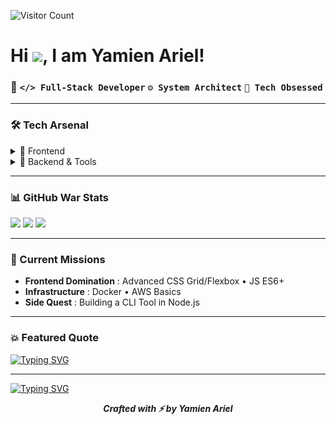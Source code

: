 ![Visitor Count](https://komarev.com/ghpvc/?username=ariel172&color=blue&style=flat)

# Hi ![](https://user-images.githubusercontent.com/18350557/176309783-0785949b-9127-417c-8b55-ab5a4333674e.gif), I am Yamien Ariel!  
### 🔧 **`</> Full-Stack Developer`** **`⚙️ System Architect`** **`🚀 Tech Obsessed`**  

---

### 🛠️ Tech Arsenal
<details>
   <summary>📡 Frontend</summary> <br>
     <a href="https://developer.mozilla.org/en-US/docs/Web/HTML" target="_blank" rel="noreferrer">
       <img src="https://raw.githubusercontent.com/danielcranney/readme-generator/main/public/icons/skills/html5-colored.svg" width="36" height="36" alt="HTML5" /> <strong>HTML5</strong>
     </a>
     <a href="https://developer.mozilla.org/en-US/docs/Web/CSS" target="_blank" rel="noreferrer">
       <img src="https://raw.githubusercontent.com/danielcranney/readme-generator/main/public/icons/skills/css3-colored.svg" width="36" height="36" alt="CSS3" /> <strong>CSS3</strong>
     </a>
     <a href="https://developer.mozilla.org/en-US/docs/Web/JavaScript" target="_blank" rel="noreferrer">
       <img src="https://raw.githubusercontent.com/danielcranney/readme-generator/main/public/icons/skills/javascript-colored.svg" width="36" height="36" alt="JavaScript" /> <strong>JavaScript</strong>
     </a>
</details>

<details>
   <summary>🔌 Backend & Tools</summary> <br>
     <a href="https://nodejs.org" target="_blank" rel="noreferrer">
       <img src="https://raw.githubusercontent.com/danielcranney/readme-generator/main/public/icons/skills/nodejs-colored.svg" width="36" height="36" alt="Node.js" /> <strong>Node.js</strong>
     </a>
     <a href="https://www.mongodb.com/" target="_blank" rel="noreferrer">
       <img src="https://raw.githubusercontent.com/danielcranney/readme-generator/main/public/icons/skills/mongodb-colored.svg" width="36" height="36" alt="MongoDB" /> <strong>MongoDB</strong>
     </a>
</details>

---

### 📊 GitHub War Stats
![](https://github-readme-stats.vercel.app/api?username=ariel172&show_icons=true&theme=dark&hide_border=true&border_radius=0)
![](https://github-readme-streak-stats.herokuapp.com/?user=ariel172&theme=black-ice&hide_border=true)
![](https://github-readme-stats.vercel.app/api/top-langs/?username=ariel172&layout=compact&theme=dark&hide_border=true)

---

### 🧠 Current Missions
- **Frontend Domination** : Advanced CSS Grid/Flexbox • JS ES6+  
- **Infrastructure** : Docker • AWS Basics  
- **Side Quest** : Building a CLI Tool in Node.js

---

### 💥 Featured Quote
[![Typing SVG](https://readme-typing-svg.demolab.com?font=Fira+Code&size=20&duration=2500&pause=500&color=2F80ED&width=435&lines=Code+hard.;Sleep+later.;-+Yamien+Ariel)](https://git.io/typing-svg)

---

[![Typing SVG](https://readme-typing-svg.demolab.com?font=Fira+Code&weight=600&size=22&pause=1000&color=2F80ED&width=435&lines=Stay+curious.+Keep+hacking.🚀)](https://git.io/typing-svg)

_**<p align="center">Crafted with ⚡ by Yamien Ariel</p>**_
